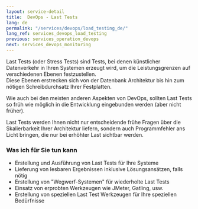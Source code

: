 ```yaml
---
layout: service-detail
title:  DevOps - Last Tests
lang: de
permalink: "/services/devops/load_testing_de/"
lang_ref: services_devops_load_testing
previous: services_operation_devops
next: services_devops_monitoring
---
```

Last Tests (oder Stress Tests) sind Tests, bei denen künstlicher Datenverkehr in Ihren Systemen erzeugt wird, um die Leistungsgrenzen auf verschiedenen Ebenen festzustellen.  
Diese Ebenen erstrecken sich von der Datenbank Architektur bis hin zum nötigen Schreibdurchsatz Ihrer Festplatten.  

Wie auch bei den meisten anderen Aspekten von DevOps, sollten Last Tests so früh wie möglich in die Entwicklung eingebunden werden (aber nicht früher).

Last Tests werden Ihnen nicht nur entscheidende frühe Fragen über die Skalierbarkeit Ihrer Architektur liefern, sondern auch Programmfehler ans Licht bringen, die nur bei erhöhter Last sichtbar werden.

### Was ich für Sie tun kann
- Erstellung und Ausführung von Last Tests für Ihre Systeme
- Lieferung von lesbaren Ergebnissen inklusive Lösungsansätzen, falls nötig
- Erstellung von "Wegwerf-Systemen" für wiederholte Last Tests
- Einsatz von erprobten Werkzeugen wie JMeter, Gatling, usw.
- Erstellung von speziellen Last Test Werkzeugen für Ihre speziellen Bedürfnisse
